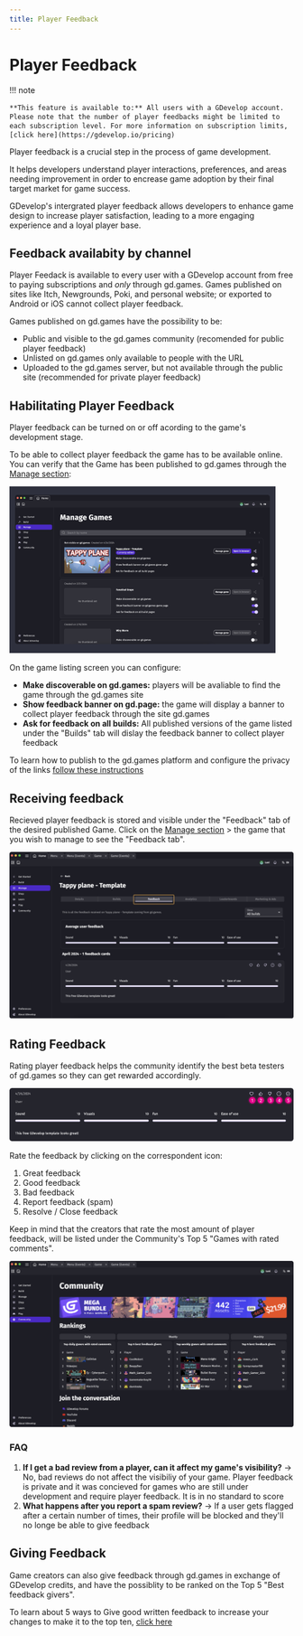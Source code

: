 ```yaml
---
title: Player Feedback
---
```

# Player Feedback

!!! note

    **This feature is available to:** All users with a GDevelop account. Please note that the number of player feedbacks might be limited to each subscription level. For more information on subscription limits, [click here](https://gdevelop.io/pricing)

Player feedback is a crucial step in the process of game development.

It helps developers understand player interactions, preferences, and areas needing improvement in order to encrease game adoption by their final target market for game success.

GDevelop's intergrated player feedback allows developers to enhance game design to increase player satisfaction, leading to a more engaging experience and a loyal player base.

## Feedback availabity by channel
Player Feedack is available to every user with a GDevelop account from free to paying subscriptions and *only* through gd.games.
Games published on sites like Itch, Newgrounds, Poki, and personal website; or exported to Android or iOS cannot collect player feedback.

Games published on gd.games have the possibility to be:
* Public and visible to the gd.games community (recomended for public player feedback)
* Unlisted on gd.games only available to people with the URL
* Uploaded to the gd.games server, but not available through the public site (recommended for private player feedback)


## Habilitating Player Feedback
Player feedback can be turned on or off acording to the game's development stage.

To be able to collect player feedback the game has to be available online. You can verify that the Game has been published to gd.games through the [Manage section](https://wiki.gdevelop.io/gdevelop5/interface/games-dashboard/):

![Game-Manager](Manage-Games.png)

On the game listing screen you can configure:

* **Make discoverable on gd.games:** players will be avaliable to find the game through the gd.games site
* **Show feedback banner on gd.page:** the game will display a banner to collect player feedback through the site gd.games
* **Ask for feedback on all builds:** All published versions of the game listed under the "Builds" tab will dislay the feedback banner to collect player feedback

To learn how to publish to the gd.games platform and configure the privacy of the links [follow these instructions](https://wiki.gdevelop.io/gdevelop5/publishing/web/)

## Receiving feedback
Recieved player feedback is stored and visible under the "Feedback" tab of the desired published Game.
Click on the [Manage section](https://wiki.gdevelop.io/gdevelop5/interface/games-dashboard/) > the game that you wish to manage to see the "Feedback tab".

![Feedback-tab](Player-feedback.png)

## Rating Feedback
Rating player feedback helps the community identify the best beta testers of gd.games so they can get rewarded accordingly.

![Rate player feedbal](Rate-feedback.png)

Rate the feedback by clicking on the correspondent icon:
1. Great feedback
2. Good feedback
3. Bad feedback
4. Report feedback (spam)
5. Resolve / Close feedback 

Keep in mind that the creators that rate the most amount of player feedback, will be listed under the Community's Top 5 "Games with rated comments".

![Community section](Community-section.png)

### FAQ
1. **If I get a bad review from a player, can it affect my game's visibility?** -> No, bad reviews do not affect the visibiliy of your game. Player feedback is private and it was concieved for games who are still under development and require player feedback. It is in no standard to score 
2. **What happens after you report a spam review?** -> If a user gets flagged after a certain number of times, their profile will be blocked and they'll no longe be able to give feedback


## Giving Feedback
Game creators can also give feedback through gd.games in exchange of GDevelop credits, and have the possiblity to be ranked on the Top 5 "Best feedback givers".

To learn about 5 ways to Give good written feedback to increase your changes to make it to the top ten, [click here](https://gdevelop.io/blog/5-ways-give-good-player-feedback)

